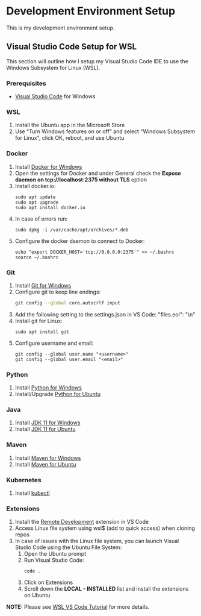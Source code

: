 # Development Environment Setup

This is my development environment setup.
  
## Visual Studio Code Setup for WSL

This section will outline how I setup my Visual Studio Code IDE to use the Windows Subsystem for Linux (WSL).

### Prerequisites

* [Visual Studio Code](https://code.visualstudio.com/) for Windows
  
### WSL
  
1. Install the Ubuntu app in the Microsoft Store
2. Use "Turn Windows features on or off" and select "Windows Subsystem for Linux", click OK, reboot, and use Ubuntu 
  
### Docker
  
1. Install [Docker for Windows](https://docs.docker.com/docker-for-windows/install/)
2. Open the settings for Docker and under General check the **Expose daemon on tcp://localhost:2375 without TLS** option
3. Install docker.io:
    ```
    sudo apt update
    sudo apt upgrade
    sudo apt install docker.io
    ```
4. In case of errors run:
    ```
    sudo dpkg -i /var/cache/apt/archives/*.deb
    ```
5. Configure the docker daemon to connect to Docker:
    ```
    echo "export DOCKER_HOST='tcp://0.0.0.0:2375'" >> ~/.bashrc
    source ~/.bashrc
    ```
  
### Git
  
1. Install [Git for Windows](https://gitforwindows.org/)
2. Configure git to keep line endings:
    ``` bash
    git config --global core.autocrlf input
    ```
3. Add the following setting to the settings.json in VS Code: "files.eol": "\n"
4. Install git for Linux:
    ```
    sudo apt install git
    ```
5. Configure username and email:
    ```
    git config --global user.name "<username>"
    git config --global user.email "<email>"
    ```

### Python

1. Install [Python for Windows](https://www.python.org/downloads/windows/)
2. Install/Upgrade [Python for Ubuntu](https://www.digitalocean.com/community/tutorials/how-to-install-python-3-and-set-up-a-programming-environment-on-an-ubuntu-20-04-server)

### Java

1. Install [JDK 11 for Windows](https://www.oracle.com/java/technologies/javase-jdk11-downloads.html)
2. Install [JDK 11 for Ubuntu](https://computingforgeeks.com/how-to-install-java-11-on-ubuntu-debian-linux/)

### Maven

1. Install [Maven for Windows](http://maven.apache.org/download.cgi)
2. Install [Maven for Ubuntu](https://tecadmin.net/install-apache-maven-ubuntu-20-04/#:~:text=%20How%20to%20Install%20Apache%20Maven%20on%20Ubuntu,You%20have%20successfully%20installed%20and%20configured...%20More%20)

### Kubernetes

1. Install [kubectl](https://kubernetes.io/docs/tasks/tools/install-kubectl/)

### Extensions
  
1. Install the [Remote Development](https://marketplace.visualstudio.com/items?itemName=ms-vscode-remote.vscode-remote-extensionpack) extension in VS Code
2. Access Linux file system using wsl$ (add to quick access) when cloning repos
3. In case of issues with the Linux file system, you can launch Visual Studio Code using the Ubuntu File System:
   1. Open the Ubuntu prompt
   2. Run Visual Studio Code:
        ```
        code .
        ```
   3. Click on Extensions
   4. Scroll down the **LOCAL - INSTALLED** list and install the extensions on Ubuntu
  
**NOTE:** Please see
[WSL VS Code Tutorial](https://docs.microsoft.com/en-us/windows/wsl/tutorials/wsl-vscode) for more details.
